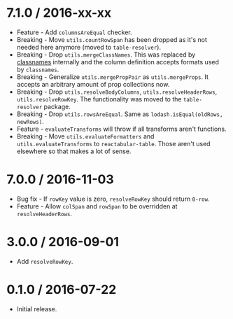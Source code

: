 7.1.0 / 2016-xx-xx
==================

  * Feature - Add `columnsAreEqual` checker.
  * Breaking - Move `utils.countRowSpan` has been dropped as it's not needed here anymore (moved to `table-resolver`).
  * Breaking - Drop `utils.mergeClassNames`. This was replaced by [classnames](https://www.npmjs.org/package/classnames) internally and the column definition accepts formats used by `classnames`.
  * Breaking - Generalize `utils.mergePropPair` as `utils.mergeProps`. It accepts an arbitrary amount of prop collections now.
  * Breaking - Drop `utils.resolveBodyColumns`, `utils.resolveHeaderRows`, `utils.resolveRowKey`. The functionality was moved to the `table-resolver` package.
  * Breaking - Drop `utils.rowsAreEqual`. Same as `lodash.isEqual(oldRows, newRows)`.
  * Feature - `evaluateTransforms` will throw if all transforms aren't functions.
  * Breaking - Move `utils.evaluateFormatters` and `utils.evaluateTransforms` to `reactabular-table`. Those aren't used elsewhere so that makes a lot of sense.

7.0.0 / 2016-11-03
==================

  * Bug fix - If `rowKey` value is zero, `resolveRowKey` should return `0-row`.
  * Feature - Allow `colSpan` and `rowSpan` to be overridden at `resolveHeaderRows`.

3.0.0 / 2016-09-01
==================

  * Add `resolveRowKey`.

0.1.0 / 2016-07-22
==================

  * Initial release.
